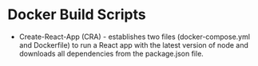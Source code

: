 # Docker Build Scripts

* Create-React-App (CRA) - establishes two files (docker-compose.yml and Dockerfile) to run a React app with the latest version of node and downloads all dependencies from the package.json file.
